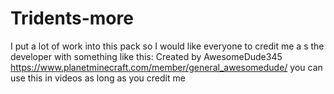 # Tridents-more
I put a lot of work into this pack so I would like everyone to credit me a s the developer with something like this:
Created by AwesomeDude345 https://www.planetminecraft.com/member/general_awesomedude/
you can use this in videos as long as you credit me
